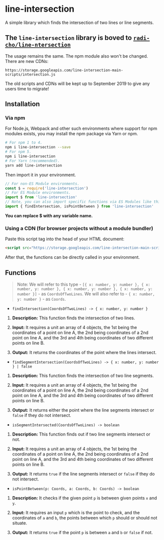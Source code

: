 # line-intersection

A simple library which finds the intersection of two lines or line segments.

## The `line-intersection` library is boved to [`radi-cho/line-ntersection`](https://github.com/radi-cho/line-intersection)

The usage remains the same. The npm module also won't be changed. There are new CDNs:
```
https://storage.googleapis.com/line-intersection-main-scripts/intersection.js
```

The old scripts and CDNs will be kept up to September 2019 to give any users time to migrate!

## Installation

### Via npm

For Node.js, Webpack and other such environments where support for npm modules exists, you may install the npm package via Yarn or npm.

```bash
# For npm 1 to 4.
npm i line-intersection --save
# For npm 5.
npm i line-intersection
# For Yarn (recommended).
yarn add line-intersection
```

Then import it in your environment.

```javascript
// For non-ES Module environments.
const $ = require('line-intersection')
// For ES Module environments.
import $ from 'line-intersection'
// Note, you can also import specific functions via ES Modules like this.
import { findIntersection, isPointBetween } from 'line-intersection'
```

**You can replace $ with any variable name.**

### Using a CDN (for browser projects without a module bundler)

Paste this script tag into the head of your HTML document:

```html
<script src="https://storage.googleapis.com/line-intersection-main-scripts/intersection.js" />
```

After that, the functions can be directly called in your environment.

## Functions

> Note: We will refer to this type - `[{ x: number, y: number }, { x: number, y: number }, { x: number, y: number }, { x: number, y: number }]` - as `CoordsOfTwoLines`. We will also refer to - `{ x: number, y: number }` - as `Coords`.

- `findIntersection(CoordsOfTwoLines) -> { x: number, y: number }`

1. **Description:** This function finds the intersection of two lines.

1. **Input:** It requires a unit an array of 4 objects, the 1st being the coordinates of a point on line A, the 2nd being coordinates of a 2nd point on line A, and the 3rd and 4th being coordinates of two different points on line B.

1. **Output:** It returns the coordinates of the point where the lines intersect.

- `findSegmentIntersection(CoordsOfTwoLines) -> { x: number, y: number } | false`

1. **Description:** This function finds the intersection of two line segments.

1. **Input:** It requires a unit an array of 4 objects, the 1st being the coordinates of a point on line A, the 2nd being coordinates of a 2nd point on line A, and the 3rd and 4th being coordinates of two different points on line B.

1. **Output:** It returns either the point where the line segments intersect or `false` if they do not intersect.

- `isSegmentIntersected(CoordsOfTwoLines) -> boolean`

1. **Description:** This function finds out if two line segments intersect or not.

1. **Input:** It requires a unit an array of 4 objects, the 1st being the coordinates of a point on line A, the 2nd being coordinates of a 2nd point on line A, and the 3rd and 4th being coordinates of two different points on line B.

1. **Output:** It returns `true` if the line segments intersect or `false` if they do not intersect.

- `isPointBetween(p: Coords, a: Coords, b: Coords) -> boolean`

1. **Description:** It checks if the given point `p` is between given points `x` and `y`.

1. **Input:** It requires an input `p` which is the point to check, and the coordinates of `a` and `b`, the points between which `p` should or should not situate.

1. **Output:** It returns `true` if the point `p` is between `a` and `b` or `false` if not.
